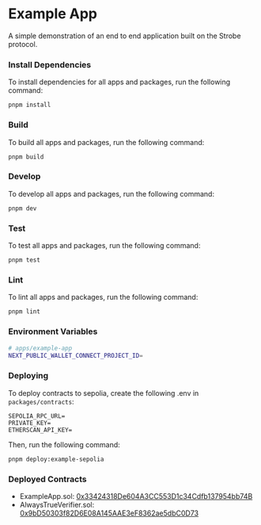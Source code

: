 # Example App

A simple demonstration of an end to end application built on the Strobe protocol.

### Install Dependencies

To install dependencies for all apps and packages, run the following command:

```
pnpm install
```

### Build

To build all apps and packages, run the following command:

```
pnpm build
```

### Develop

To develop all apps and packages, run the following command:

```
pnpm dev
```

### Test

To test all apps and packages, run the following command:

```
pnpm test
```

### Lint

To lint all apps and packages, run the following command:

```
pnpm lint
```

### Environment Variables

```bash
# apps/example-app
NEXT_PUBLIC_WALLET_CONNECT_PROJECT_ID=
```

### Deploying

To deploy contracts to sepolia, create the following .env in `packages/contracts`:

```
SEPOLIA_RPC_URL=
PRIVATE_KEY=
ETHERSCAN_API_KEY=
```

Then, run the following command:

```
pnpm deploy:example-sepolia
```

### Deployed Contracts

* ExampleApp.sol: [0x33424318De604A3CC553D1c34Cdfb137954bb74B](https://sepolia.etherscan.io/address/0x33424318De604A3CC553D1c34Cdfb137954bb74B)
* AlwaysTrueVerifier.sol: [0x9bD50303f82D6E08A145AAE3eF8362ae5dbC0D73](https://sepolia.etherscan.io/address/0x9bD50303f82D6E08A145AAE3eF8362ae5dbC0D73)